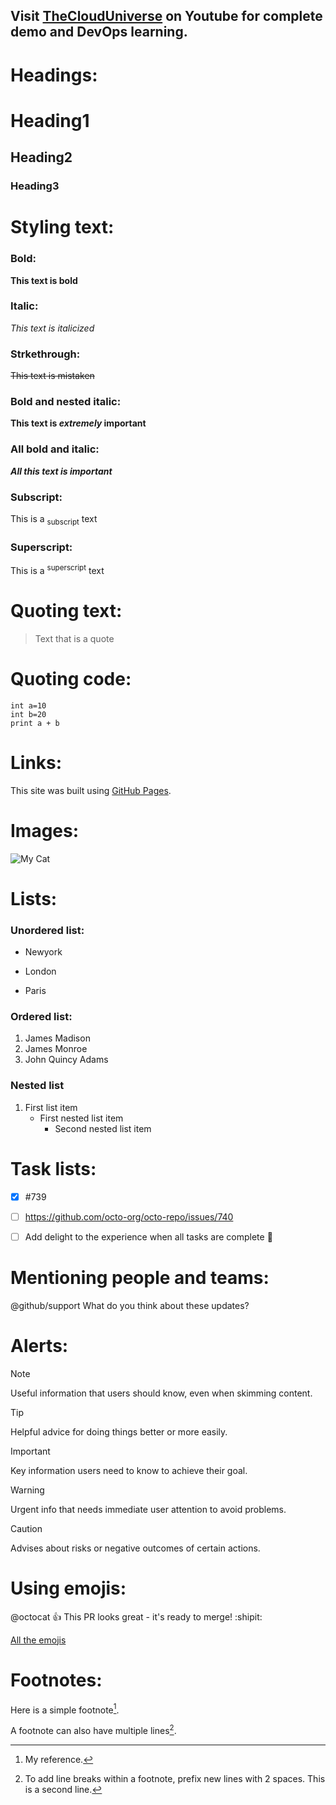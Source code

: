 ## Visit [TheCloudUniverse](https://www.youtube.com/channel/UChc971ciVpUrxirOAwBnpRQ) on Youtube for complete demo and DevOps learning.

# Headings:
# Heading1
## Heading2
### Heading3



# Styling text:
### Bold:
**This text is bold**



### Italic:
_This text is italicized_



### Strkethrough:
~~This text is mistaken~~



### Bold and nested italic:
**This text is _extremely_ important**



### All bold and italic:
***All this text is important***



### Subscript:
This is a <sub>subscript</sub> text


### Superscript:
This is a <sup>superscript</sup> text


# Quoting text:
> Text that is a quote



# Quoting code:
```
int a=10
int b=20
print a + b
```



# Links:
This site was built using [GitHub Pages](https://pages.github.com/).



# Images:
![My Cat](https://myoctocat.com/assets/images/base-octocat.svg)



# Lists:
### Unordered list:
- Newyork
* London
+ Paris



### Ordered list:
1. James Madison
2. James Monroe
3. John Quincy Adams



### Nested list
1. First list item
   - First nested list item
     - Second nested list item



# Task lists:
- [x] #739
- [ ] https://github.com/octo-org/octo-repo/issues/740
- [ ] Add delight to the experience when all tasks are complete :tada:



# Mentioning people and teams:
@github/support What do you think about these updates?



# Alerts:
> [!NOTE]
> Useful information that users should know, even when skimming content.

> [!TIP]
> Helpful advice for doing things better or more easily.

> [!IMPORTANT]
> Key information users need to know to achieve their goal.

> [!WARNING]
> Urgent info that needs immediate user attention to avoid problems.

> [!CAUTION]
> Advises about risks or negative outcomes of certain actions.



# Using emojis:
@octocat :+1: This PR looks great - it's ready to merge! :shipit:


[All the emojis](https://github.com/ikatyang/emoji-cheat-sheet/blob/master/README.md)




# Footnotes:
Here is a simple footnote[^1].

A footnote can also have multiple lines[^2].

[^1]: My reference.
[^2]: To add line breaks within a footnote, prefix new lines with 2 spaces.
  This is a second line.
